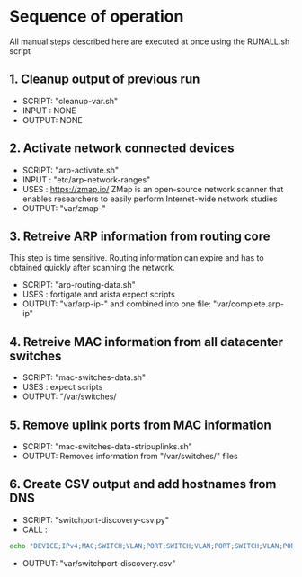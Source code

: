 # Sequence of operation

All manual steps described here are executed at once using the RUNALL.sh script

## 1. Cleanup output of previous run

* SCRIPT: "cleanup-var.sh"
* INPUT : NONE
* OUTPUT: NONE

## 2. Activate network connected devices

* SCRIPT: "arp-activate.sh"
* INPUT : "etc/arp-network-ranges"
* USES  : https://zmap.io/
        ZMap is an open-source network scanner that enables researchers to easily perform Internet-wide network studies
* OUTPUT: "var/zmap-<for all networks>"

## 3. Retreive ARP information from routing core

This step is time sensitive. Routing information can expire and has to obtained quickly after scanning the network.

* SCRIPT: "arp-routing-data.sh"
* USES  : fortigate and arista expect scripts
* OUTPUT: "var/arp-ip-<switchname>" and combined into one file: "var/complete.arp-ip" 

## 4. Retreive MAC information from all datacenter switches

* SCRIPT: "mac-switches-data.sh"
* USES  : expect scripts
* OUTPUT: "/var/switches/<brand><name>

## 5. Remove uplink ports from MAC information

* SCRIPT: "mac-switches-data-stripuplinks.sh"
* OUTPUT: Removes information from "/var/switches/<brand><name>" files

## 6. Create CSV output and add hostnames from DNS

* SCRIPT: "switchport-discovery-csv.py"
* CALL  : 

```bash
echo "DEVICE;IPv4;MAC;SWITCH;VLAN;PORT;SWITCH;VLAN;PORT;SWITCH;VLAN;PORT;SWITCH;VLAN;PORT" > ~/switchport-discovery/var/switchport-discovery.csv ; sort -u ~/switchport-discovery/var/complete.arp-ip | ./try.py | grep -Ev "[dl][0-9]{5}\.directory.intra" | grep -Ev "[dl][0-9]{5}\.deltares.nl" | grep -v "^rtr_" | grep -v "xtr.deltares.nl" | grep -v "^wag" | grep -v "^[gp]sw" | grep -v "^vrrp" | grep -v "No Reverse" >> ~/switchport-discovery/var/switchport-discovery.csv ; scp ~/switchport-discovery/var/switchport-discovery.csv logch_l@h6:~/
```

* OUTPUT: "var/switchport-discovery.csv"

